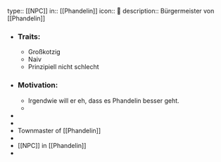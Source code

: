 type:: [[NPC]]
in:: [[Phandelin]] 
icon:: 👤
description:: Bürgermeister von [[Phandelin]]

- ### Traits:
	- Großkotzig
	- Naiv
	- Prinzipiell nicht schlecht
- ### Motivation:
	- Irgendwie will er eh, dass es Phandelin besser geht.
	-
-
-
- Townmaster of [[Phandelin]]
-
- [[NPC]] in [[Phandelin]]
-